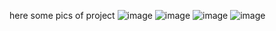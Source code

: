 here some pics of project 
![image](https://github.com/thisnotebook/GO-FOOD/assets/99406469/e0e0369a-76ab-403d-8db1-69af99cf7bb6)
![image](https://github.com/thisnotebook/GO-FOOD/assets/99406469/c7e4bd78-d4b1-47f3-8511-e03068a6b09b)
![image](https://github.com/thisnotebook/GO-FOOD/assets/99406469/64af4eb7-a2d1-426a-b461-fdc7ce67f1e0)
![image](https://github.com/thisnotebook/GO-FOOD/assets/99406469/c4c7c54e-fa67-4248-b427-d8683eb38dd1)



